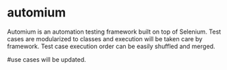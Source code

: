 # automium
Automium is an automation testing framework built on top of Selenium. Test cases are modularized to classes and execution will be taken care by framework. Test case execution order can be easily shuffled and merged.

#use cases will be updated.